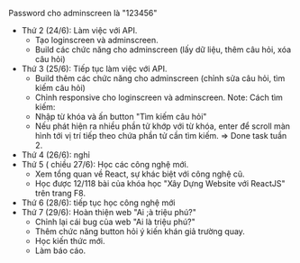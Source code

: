 Password cho adminscreen là "123456"

- Thứ 2 (24/6): Làm việc với API.
  - Tạo loginscreen và adminscreen.
  - Build các chức năng cho adminscreen (lấy dữ liệu, thêm câu hỏi, xóa câu hỏi)
- Thứ 3 (25/6): Tiếp tục làm việc với API.
  - Build thêm các chức năng cho adminscreen (chỉnh sửa câu hỏi, tìm kiếm câu hỏi)
  - Chỉnh responsive cho loginscreen và adminscreen.
    Note: Cách tìm kiếm:
  - Nhập từ khóa và ấn button "Tìm kiếm câu hỏi"
  - Nếu phát hiện ra nhiều phần tử khớp với từ khóa, enter để scroll màn hình tới vị trí tiếp theo chứa phần tử cần tìm kiếm.
    => Done task tuần 2.
- Thứ 4 (26/6): nghỉ
- Thứ 5 ( chiều 27/6): Học các công nghệ mới.
  - Xem tổng quan về React, sự khác biệt với công nghệ cũ.
  - Học được 12/118 bài của khóa học "Xây Dựng Website với ReactJS" trên trang F8.
- Thứ 6 (28/6): tiếp tục học công nghệ mới
- Thứ 7 (29/6): Hoàn thiện web "Ai ;à triệu phú?"
  - Chỉnh lại cái bug của web "Ai là triệu phú?"
  - Thêm chức năng button hỏi ý kiến khán giả trường quay.
  - Học kiến thức mới.
  - Làm báo cáo.
